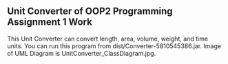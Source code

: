 ## Unit Converter of OOP2 Programming Assignment 1 Work

This Unit Converter can convert length, area, volume, weight, and time units.
You can run this program from dist/Converter-5810545386.jar.
Image of UML Diagram is UnitConverter_ClassDiagram.jpg.

